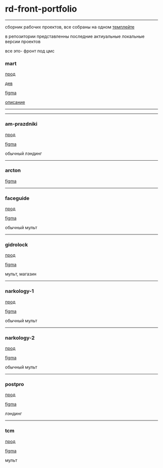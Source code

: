 # rd-front-portfolio
---

сборник рабочих проектов, все собраны на одном [темплейте](https://github.com/zatzoid/front-vanilla) 

в репозитории представленны последние актиуальные локальные версии проектов

все это- фронт под цмс

### mart

[прод]()

[дев](https://requestdesign.github.io/mart/)

[figma](https://www.figma.com/file/zPjRIRuyxjb9N8JK9WGanl?node-id=135:818&t=XzRtYavg7A2G2Olc-1&locale=en&type=design)

[описание](https://github.com/zatzoid/mart)

---

---

### am-prazdniki

[прод](https://am-prazdniki.ru/)

[figma](https://www.figma.com/design/CqIwufKZ3bmTig1LK6Xc7v/amprazdniki_landing?node-id=3301-4184&node-type=canvas&t=OYsFWMHfs0lxdX6W-0)

обычный лэндинг

---

### arcton

[figma](https://www.figma.com/design/5b0F0MpqtEgOrFL4RrDXtk/%D0%90%D1%80%D0%BA%D1%82%D0%BE%D0%BD?node-id=0-1&node-type=canvas&t=ZVNphmQ88NGbtB1Q-0)

---

### faceguide

[прод](https://faceguide.ru/)

[figma](https://www.figma.com/design/FR13vnE9HJXXDuImFEVFVl/Facegiude-RD-(mobile)?node-id=3067-2928&p=f&t=JfqO2fsv5BwcbW5X-0)

обычный мульт 

---


### gidrolock

[прод](https://gidrolock.ru/)

[figma](https://www.figma.com/design/9n9JcsHyku698z5j7J2czF/Gidrolock-RD-%D0%90%D0%BA%D1%81%D0%B8%D0%BD%D1%8C%D1%8F?t=lH9lg9aM7ZrrlEoW-0)

мульт, магазин 

---


### narkology-1

[прод](https://narcology-med.ru/)

[figma](https://www.figma.com/design/9n9JcsHyku698z5j7J2czF/Gidrolock-RD-%D0%90%D0%BA%D1%81%D0%B8%D0%BD%D1%8C%D1%8F?t=lH9lg9aM7ZrrlEoW-0)

обычный мульт

---


### narkology-2

[прод](https://limpiar-clinic.ru/)

[figma](https://www.figma.com/design/am4KnZmVELNrK7kZRbHF0X/%D0%90%D0%BD%D0%B3%D0%B5%D0%BB%D0%B8%D0%BD%D0%B0-%D0%96%D1%83%D0%BA%D0%BE%D0%B2%D0%B0%3A-%D0%9D%D0%B0%D1%80%D0%BA%D0%BE%D0%BB%D0%BE%D0%B3%D0%B8%D1%8F-2?node-id=50-2444&node-type=canvas&t=Kv4ixS44rIkY1a8s-0)

обычный мульт

---


### postpro

[прод]()

[figma](https://www.figma.com/design/ZUsmpATeafeHZKnEwFb7do/Post-Pro-web-promo-1.0?node-id=0-1&node-type=canvas&t=eeOm0i8Ru3058ah6-0)

лэндинг

---


### tcm

[прод](https://t-c-m.ru/)

[figma](https://www.figma.com/design/O6YloYyIDwFVsK3dTfY0f8/TCM-RD-(Copy)?node-id=4006-587&node-type=canvas&t=PO7wELkxHQq7GqBH-0)

мульт
